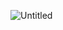 ![Untitled](https://user-images.githubusercontent.com/34618339/138706612-1c3b2159-14ce-45fb-b3de-0b1657af732a.png)
